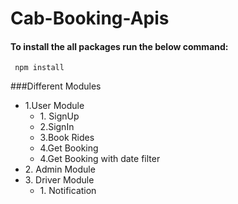 # Cab-Booking-Apis

#### To install the all packages run the below command:

     npm install

###Different Modules
 <ul>
     <li>1.User Module
       <ul>
     <li>1. SignUp </li>
      <li>2.SignIn</li>
      <li>3.Book Rides</li>
      <li>4.Get Booking</li>
      <li>4.Get Booking with date filter</li>
      </ul>
     </li>
      <li>2. Admin Module
      <li>3. Driver Module
       <ul>
       <li>1. Notification </li>
       </ul>
   </li>
 </ul>
